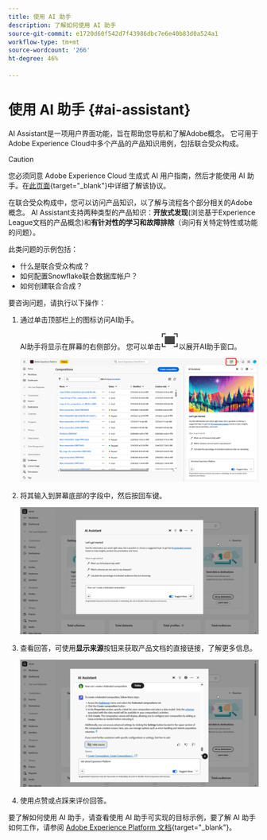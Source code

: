 ```yaml
---
title: 使用 AI 助手
description: 了解如何使用 AI 助手
source-git-commit: e1720d60f542d7f43986dbc7e6e40b83d0a524a1
workflow-type: tm+mt
source-wordcount: '266'
ht-degree: 46%

---
```


# 使用 AI 助手 {#ai-assistant}

AI Assistant是一项用户界面功能，旨在帮助您导航和了解Adobe概念。 它可用于Adobe Experience Cloud中多个产品的产品知识用例，包括联合受众构成。

>[!CAUTION]
>
>您必须同意 Adobe Experience Cloud 生成式 AI 用户指南，然后才能使用 AI 助手。在[此页面](https://experienceleague.adobe.com/zh-hans/docs/experience-platform/ai-assistant/home){target="_blank"}中详细了解该协议。

在联合受众构成中，您可以访问产品知识，以了解与流程各个部分相关的Adobe概念。 AI Assistant支持两种类型的产品知识：**开放式发现**(浏览基于Experience League文档的产品概念)和&#x200B;**有针对性的学习和故障排除**（询问有关特定特性或功能的问题）。

此类问题的示例包括：

* 什么是联合受众构成？
* 如何配置Snowflake联合数据库帐户？
* 如何创建联合合成？

要咨询问题，请执行以下操作：

1. 通过单击顶部栏上的图标访问AI助手。

   AI助手将显示在屏幕的右侧部分。 您可以单击![潜水图像替换文本](assets/do-not-localize/Smock_FullScreen_18_N.svg "展开")以展开AI助手窗口。

   ![](assets/do-not-localize/ai-assistant-open.png)

1. 将其输入到屏幕底部的字段中，然后按回车键。

   ![](assets/do-not-localize/ai-assistant-ask.png)

1. 查看回答，可使用&#x200B;**显示来源**&#x200B;按钮来获取产品文档的直接链接，了解更多信息。

   ![](assets/do-not-localize/ai-assistant-answer.png)

1. 使用点赞或点踩来评价回答。

要了解如何使用 AI 助手，请查看使用 AI 助手可实现的目标示例，要了解 AI 助手如何工作，请参阅 [Adobe Experience Platform 文档](https://experienceleague.adobe.com/zh-hans/docs/experience-platform/ai-assistant/home){target="_blank"}。

